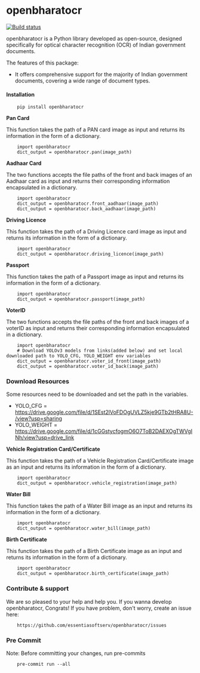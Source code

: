 # openbharatocr
[![Build status](https://github.com/essentiasoftserv/openbharatocr/actions/workflows/main.yml/badge.svg)](https://github.com/essentiasoftserv/openbharatocr/actions/workflows/main.yml)

openbharatocr is a Python library developed as open-source, designed specifically for optical character recognition (OCR) of Indian government documents.

The features of this package:
- It offers comprehensive support for the majority of Indian government documents, covering a wide range of document types. 


#### Installation


```
    pip install openbharatocr
```


**Pan Card**

This function takes the path of a PAN card image as input and returns its information in the form of a dictionary.

```
    import openbharatocr 
    dict_output = openbharatocr.pan(image_path)
```


**Aadhaar Card**

The two functions accepts the file paths of the front and back images of an Aadhaar card as input and returns their corresponding information encapsulated in a dictionary.

```
    import openbharatocr 
    dict_output = openbharatocr.front_aadhaar(image_path)
    dict_output = openbharatocr.back_aadhaar(image_path)
```

**Driving Licence**

This function takes the path of a Driving Licence card image as input and returns its information in the form of a dictionary.

```
    import openbharatocr 
    dict_output = openbharatocr.driving_licence(image_path)
```

**Passport**

This function takes the path of a Passport image as input and returns its information in the form of a dictionary.

```
    import openbharatocr 
    dict_output = openbharatocr.passport(image_path)
```

**VoterID**

The two functions accepts the file paths of the front and back images of a voterID as input and returns their corresponding information encapsulated in a dictionary.

```
    import openbharatocr 
    # Download YOLOv3 models from links(added below) and set local downloaded path to YOLO_CFG, YOLO_WEIGHT env variables
    dict_output = openbharatocr.voter_id_front(image_path)
    dict_output = openbharatocr.voter_id_back(image_path)
```


### Download Resources
Some resources need to be downloaded and set the path in the variables.
- YOLO_CFG = https://drive.google.com/file/d/1SEst2lVoFDOgUVLZ5kje9GTb2tHRA8U-/view?usp=sharing
- YOLO_WEIGHT = https://drive.google.com/file/d/1cGGstycfogmO6O7ToB2DAEXOgTWVgINh/view?usp=drive_link


**Vehicle Registration Card/Certificate**

This function takes the path of a Vehicle Registration Card/Certificate image as an input and returns its information in the form of a dictionary.

```
    import openbharatocr 
    dict_output = openbharatocr.vehicle_registration(image_path)
```


**Water Bill**

This function takes the path of a Water Bill image as an input and returns its information in the form of a dictionary.

```
    import openbharatocr 
    dict_output = openbharatocr.water_bill(image_path)
```

**Birth Certificate**

This function takes the path of a Birth Certificate image as an input and returns its information in the form of a dictionary.

```
    import openbharatocr 
    dict_output = openbharatocr.birth_certificate(image_path)
```


### Contribute & support
We are so pleased to your help and help you. If you wanna develop openbharatocr, Congrats! If you have problem, don't worry, create an issue here:

```
    https://github.com/essentiasoftserv/openbharatocr/issues
```

### Pre Commit
Note: Before committing your changes, run pre-commits 

```
    pre-commit run --all
```

